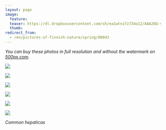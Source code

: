 ```yaml
---
layout: page
image:
  feature:
  teaser: https://dl.dropboxusercontent.com/sh/ea1wtnz7z734o12/AAA26Q-vTyTjDn5Zp_I1lnRWa/luontokuvat/kev%C3%A4t/DS15800-245px.jpg
  thumb:
redirect_from:
  - /en/pictures-of-finnish-nature/spring/00043
---
```


*You can buy these photos in full resolution and without the watermark on [500px.com](https://500px.com/minimuutticom/galleries/hepatica-flowers).*

[![](https://dl.dropboxusercontent.com/sh/ea1wtnz7z734o12/AAAa0s2fj24DnIxGMSPUUzzQa/luontokuvat/kev%C3%A4t/DS15770-800px.jpg)](https://dl.dropboxusercontent.com/sh/ea1wtnz7z734o12/AAAtvDOneU9DZoiwxG9uEFQ2a/luontokuvat/kev%C3%A4t/DS15770.jpg)

[![](https://dl.dropboxusercontent.com/sh/ea1wtnz7z734o12/AACFfcEo3dTFrcc6PFcDNlXpa/luontokuvat/kev%C3%A4t/DS15779-800px.jpg)](https://dl.dropboxusercontent.com/sh/ea1wtnz7z734o12/AADyr9YMfb5dKPgkXk_a1ZR9a/luontokuvat/kev%C3%A4t/DS15779.jpg)

[![](https://dl.dropboxusercontent.com/sh/ea1wtnz7z734o12/AADZvr2L92dfRlEdij5cniyxa/luontokuvat/kev%C3%A4t/DS15795-800px.jpg)](https://dl.dropboxusercontent.com/sh/ea1wtnz7z734o12/AAAIN9hK-W4gilp79b74qoeCa/luontokuvat/kev%C3%A4t/DS15795.jpg)

[![](https://dl.dropboxusercontent.com/sh/ea1wtnz7z734o12/AADRhVJYgd08g62IEsWOVTS_a/luontokuvat/kev%C3%A4t/DS15802-800px.jpg)](https://dl.dropboxusercontent.com/sh/ea1wtnz7z734o12/AADfXdQVvtS6MRoD36Imgsrwa/luontokuvat/kev%C3%A4t/DS15802.jpg)

[![](https://dl.dropboxusercontent.com/sh/ea1wtnz7z734o12/AACDj1IMxkvLFtfX5tu316REa/luontokuvat/kev%C3%A4t/DS15800-800px.jpg)](https://dl.dropboxusercontent.com/sh/ea1wtnz7z734o12/AACcCYtgbdf86bLsz4KQhHtJa/luontokuvat/kev%C3%A4t/DS15800.jpg)

[![](https://dl.dropboxusercontent.com/sh/ea1wtnz7z734o12/AABFUjIu1Xmnnxj0c2EQCnTxa/luontokuvat/kev%C3%A4t/DS15805-800px.jpg)](https://dl.dropboxusercontent.com/sh/ea1wtnz7z734o12/AACCrf2x8Y5a4tMAT3bfInVIa/luontokuvat/kev%C3%A4t/DS15805.jpg)

*Common hepaticas*
